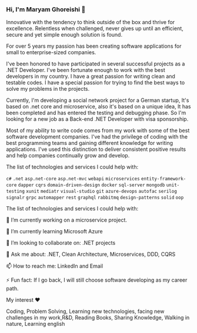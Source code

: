 ### Hi, I'm Maryam Ghoreishi 👋

Innovative with the tendency to think outside of the box and thrive for excellence. Relentless when challenged, never gives up until an efficient, secure and yet simple enough solution is found.

For over 5 years my passion has been creating software applications for small to enterprise-sized companies.

I've been honored to have participated in several successful projects as a .NET Developer. I've been fortunate enough to work with the best developers in my country. 
I have a great passion for writing clean and testable codes. I have a special passion for trying to find the best ways to solve my problems in the projects.

Currently, I'm developing a social network project for a German startup, It's based on .net core and microservice, also it's based on a unique idea, It has been completed and has entered the testing and debugging phase. So I'm looking for a new job as a Back-end .NET Developer with visa sponsorship.

Most of my ability to write code comes from my work with some of the best software development companies. I've had the privilege of coding with the best programming teams and gaining different knowledge for writing applications. I've used this distinction to deliver consistent positive results and help companies continually grow and develop.


The list of technologies and services I could help with:

<code>c#</code> <code>.net</code> <code>asp.net-core</code> <code>asp.net-mvc</code> <code>webapi</code> <code>microservices</code> <code>entity-framework-core</code> <code>dapper</code> <code>cqrs</code> <code>domain-driven-design</code> <code>docker</code> <code>sql-server</code> <code>mongodb</code> <code>unit-testing</code> <code>xunit</code> <code>mediatr</code> <code>visual-studio</code> <code>git</code> <code>azure-devops</code> <code>autofac</code> <code>serilog</code> <code>signalr</code> <code>grpc</code> <code>automapper</code> <code>rest</code> <code>graphql</code> <code>rabbitmq</code> <code>design-patterns</code> <code>solid</code> <code>oop</code>


The list of technologies and services I could help with:


🔭 I’m currently working on a microservice project.

🌱 I’m currently learning Microsoft Azure

👯 I’m looking to collaborate on: .NET projects

💬 Ask me about: .NET, Clean Architecture, Microservices, DDD, CQRS

📫 How to reach me: LinkedIn and Email

⚡ Fun fact: If I go back, I will still choose software developing as my career path.

My interest ❤️

Coding, Problem Solving, Learning new technologies, facing new challenges in my work,R&D, Reading Books, Sharing Knowledge, Walking in nature, Learning english

<!--
**mghoreishi/mghoreishi** is a ✨ _special_ ✨ repository because its `README.md` (this file) appears on your GitHub profile.

Here are some ideas to get you started:

- 🔭 I’m currently working on ...
- 🌱 I’m currently learning ...
- 👯 I’m looking to collaborate on ...
- 🤔 I’m looking for help with ...
- 💬 Ask me about ...
- 📫 How to reach me: ...
- 😄 Pronouns: ...
- ⚡ Fun fact: ...
-->

